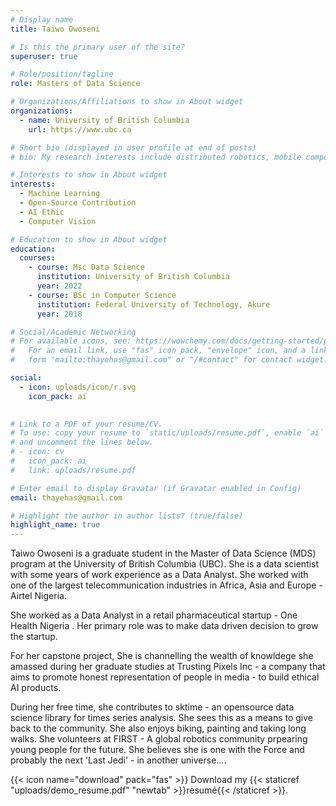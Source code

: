```yaml
---
# Display name
title: Taiwo Owoseni

# Is this the primary user of the site?
superuser: true

# Role/position/tagline
role: Masters of Data Science

# Organizations/Affiliations to show in About widget
organizations:
  - name: University of British Columbia
    url: https://www.ubc.ca

# Short bio (displayed in user profile at end of posts)
# bio: My research interests include distributed robotics, mobile computing and programmable matter.

# Interests to show in About widget
interests:
  - Machine Learning
  - Open-Source Contribution
  - AI Ethic
  - Computer Vision

# Education to show in About widget
education:
  courses:
    - course: Msc Data Science
      institution: University of British Columbia 
      year: 2022
    - course: BSc in Computer Science
      institution: Federal University of Technology, Akure
      year: 2018

# Social/Academic Networking
# For available icons, see: https://wowchemy.com/docs/getting-started/page-builder/#icons
#   For an email link, use "fas" icon pack, "envelope" icon, and a link in the
#   form "mailto:thayehas@gmail.com" or "/#contact" for contact widget.

social:
  - icon: uploads/icon/r.svg
    icon_pack: ai
    

# Link to a PDF of your resume/CV.
# To use: copy your resume to `static/uploads/resume.pdf`, enable `ai` icons in `params.toml`,
# and uncomment the lines below.
# - icon: cv
#   icon_pack: ai
#   link: uploads/resume.pdf

# Enter email to display Gravatar (if Gravatar enabled in Config)
email: thayehas@gmail.com

# Highlight the author in author lists? (true/false)
highlight_name: true
---
```


Taiwo Owoseni is a graduate student in the Master of Data Science (MDS) program at the University of British Columbia (UBC). She is a data scientist with some years of work experience as a Data Analyst. She worked with one of the largest telecommunication industries in Africa, Asia and Europe - Airtel Nigeria. 

She worked as a Data Analyst in a retail pharmaceutical startup - One Health Nigeria . Her primary role was to make data driven decision to grow the startup.

For her capstone project, She is channelling the wealth of knowldege she amassed during her graduate studies at Trusting Pixels Inc - a company that aims to promote honest representation of people in media - to build ethical AI products.


During her free time, she contributes to sktime - an opensource  data science library for times series analysis. She sees this as a means to give back to the community. She also enjoys biking, painting and taking long walks. She volunteers at FIRST - A global robotics community prpearing young people for the future.  She believes she is one with the Force and probably the next 'Last Jedi' - in another universe....



{{< icon name="download" pack="fas" >}} Download my {{< staticref "uploads/demo_resume.pdf" "newtab" >}}resumé{{< /staticref >}}.
